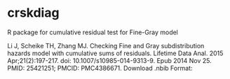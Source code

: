 # crskdiag
R package for cumulative residual test for Fine-Gray model

Li J, Scheike TH, Zhang MJ. Checking Fine and Gray subdistribution hazards model with cumulative sums of residuals. Lifetime Data Anal. 2015 Apr;21(2):197-217. doi: 10.1007/s10985-014-9313-9. Epub 2014 Nov 25. PMID: 25421251; PMCID: PMC4386671.
Download .nbib
Format:
